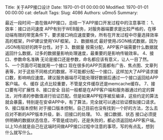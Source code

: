 Title: 关于APP接口设计
Date: 1970-01-01 00:00:00
Modified: 1970-01-01 00:00:00
cat: default
Tags: 
Slug: 4086
Authors: u0mo5 
Summary: 

最近一段时间一直在做APP接口，总结一下APP接口开发过程中的注意事项：
1、效率：接口访问速度
APP有别于WEB服务，对服务器端要求是比较严格的，在移动端有限的带宽条件下，要求接口响应速度要快，所有在开发过程中尽量选择效率高的框架，PHP建议使用YAF框架。
2、数据格式
最好使用JSON格式数据，因为JSON有较好的跨平台性。对于
3、数据量
按需分配，APP客户端需要什么数据就返回什么数据，过多的数据量影响处理速度，最重要的是影响传输效率。
4、接口、参数命名准确
无论是接口还是参数，命名都应该有意义，让人一目了然。
5、一个页面尽可能就用一个接口
现在很多的APP页面都有广告、焦点图、文章列表等，对于这些不同格式的数据，不可能都分配一个接口，这样加大了APP请求接口数，影响响应速度。建议服务器端尽可能处理好数据后通过一个接口返回给APP客户端。
6、缓存
这点比较重要，不管是文件缓存还是memcache缓存。
7、接口要有可扩展性
8、接口安全
目前一般都是在APP客户端和服务器通过约定的算法，对传递的参数值进行验证匹配。但是如果APP程序被反编译，这些约定的算法就会暴露，特别是在安卓APP中，有了算法，完全就可以通过验证模拟接口请求。
9、接口版本控制
对于接口版本控制，自己目前也没有找到一个好的方法，怎么去应对不断的APP版本升级，新、旧接口的处理。
10、接口数据、状态
接口必须提供明确的数据状态信息，不管是成功的，还是失败的，都必须返回给APP客户端。
以上10点就是自己在这端时间做APP接口过程中注意的事项，写的有点乱，想到什么就写什么。
